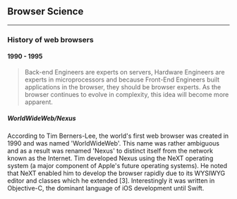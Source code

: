 ## Browser Science

---

### History of web browsers

#### 1990 - 1995

> Back-end Engineers are experts on servers, Hardware Engineers are experts in microprocessors and because Front-End Engineers built applications in the browser, they should be browser experts. As the browser continues to evolve in complexity, this idea will become more apparent.

##### WorldWideWeb/Nexus

According to Tim Berners-Lee, the world's first web browser was created in 1990 and was named 'WorldWideWeb'. This name was rather ambiguous and as a result was renamed 'Nexus' to distinct itself from the network known as the Internet. Tim developed Nexus using the NeXT operating system \(a major component of Apple's future operating systems\). He noted that NeXT enabled him to develop the browser rapidly due to its WYSIWYG editor and classes which he extended \[3\]. Interestingly it was written in Objective-C, the dominant language of iOS development until Swift.



